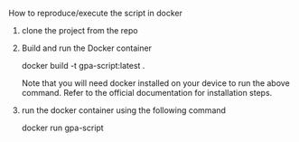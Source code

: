 How to reproduce/execute the script in docker

1. clone the project from the repo

2. Build and run the Docker container
    
    docker build -t gpa-script:latest .

    Note that you will need docker installed on your device to run the above command. Refer to the official documentation for installation steps.

3. run the docker container using the following command

    docker run gpa-script  

